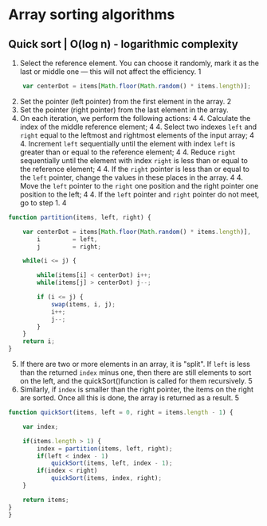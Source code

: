 # Array sorting algorithms

## Quick sort | O(log n) - logarithmic complexity
1. Select the reference element. You can choose it randomly, mark it as the last or middle one — this will not affect the efficiency. 1
```JavaScript
    var centerDot = items[Math.floor(Math.random() * items.length)];
```
2. Set the pointer (left pointer) from the first element in the array. 2
3. Set the pointer (right pointer) from the last element in the array.
4. On each iteration, we perform the following actions: 4
    4. Calculate the index of the middle reference element; 4
    4. Select two indexes `left` and `right` equal to the leftmost and rightmost elements of the input array; 4
    4. Increment `left` sequentially until the element with index `left` is greater than or equal to the reference element; 4
    4. Reduce `right` sequentially until the element with index `right` is less than or equal to the reference element; 4
    4. If the `right` pointer is less than or equal to the `left` pointer, change the values in these places in the array. 4
    4. Move the `left` pointer to the `right` one position and the right pointer one position to the left; 4
    4. If the `left` pointer and `right` pointer do not meet, go to step 1. 4
```JavaScript
function partition(items, left, right) {

    var centerDot = items[Math.floor(Math.random() * items.length)],
        i         = left,
        j         = right;

    while(i <= j) {

        while(items[i] < centerDot) i++;
        while(items[j] > centerDot) j--;

        if (i <= j) {
            swap(items, i, j);
            i++;
            j--;
        }
    }
    return i;
}
```
5. If there are two or more elements in an array, it is "split". If `left` is less than the returned `index` minus one, then there are still elements to sort on the left, and the quickSort()function is called for them recursively. 5
6. Similarly, if `index` is smaller than the right pointer, the items on the right are sorted. Once all this is done, the array is returned as a result. 5
```JavaScript
function quickSort(items, left = 0, right = items.length - 1) {

    var index;

    if(items.length > 1) {
        index = partition(items, left, right);
        if(left < index - 1)
            quickSort(items, left, index - 1);
        if(index < right) 
            quickSort(items, index, right);
    }

    return items;
}
}
```
